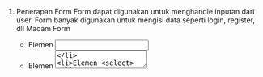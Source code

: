 1.	Penerapan Form
    Form dapat digunakan untuk menghandle inputan dari user. Form banyak digunakan untuk mengisi data seperti login, register, dll
    Macam Form
    -	Elemen <input>
    -	Elemen <textarea>
    -	Elemen <select>

2.	Controlled Component
    Controlled Component adalah menggabungkan cara menyimpan dan memperbarui state 
    di HTML dan React dengan menggunakan state pada React. Kemudian Komponen react yang merender 
    sebuah form juga mengontrol apa yang terjadi dalam form tersebut pada masukan selanjutnya

3.	Uncontrolled Component
    Uncontrolled Component adalah alternatif lain dari controlled component, 
    dimana data form akan ditangani oleh DOM-nya sendiri. Untuk menulis uncontrolled component, 
    kita bisa menggunakan ref untuk mendapatkan nilai form dari DOM.

4.	Perbedaan Controlled dan Uncontrolled Component
    Uncontrolled = harus menarik nilai dari field saat kita membutuhkannya. Ini saat formulir di submit
    Controlled = menerima nilai saat ini sebagai prop, serta callback untuk mengubah nilai tersebut.
